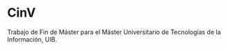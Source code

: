 # CinV
Trabajo de Fin de Máster para el Máster Universitario de Tecnologías de la Información, UIB.
